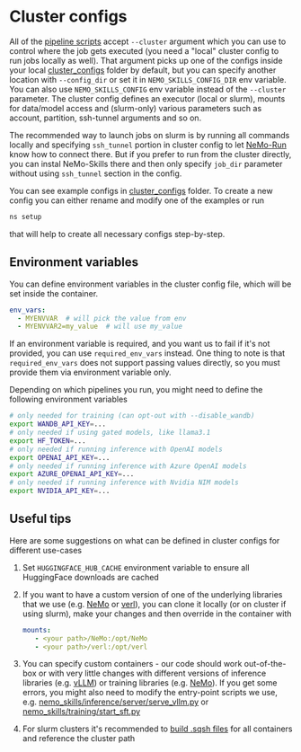 # Cluster configs

All of the [pipeline scripts](../pipelines/index.md) accept `--cluster` argument which you can use
to control where the job gets executed (you need a "local" cluster config to run jobs locally as well).
That argument picks up one of the configs inside your local
[cluster_configs](https://github.com/NVIDIA/NeMo-Skills/tree/main/cluster_configs)
folder by default, but you can specify another location with `--config_dir` or set it in `NEMO_SKILLS_CONFIG_DIR` env variable.
You can also use `NEMO_SKILLS_CONFIG` env variable instead of the `--cluster` parameter.
The cluster config defines an executor (local or slurm), mounts for data/model access and (slurm-only) various parameters
such as account, partition, ssh-tunnel arguments and so on.

The recommended way to launch jobs on slurm is by running all commands locally and specifying `ssh_tunnel` portion in cluster config
to let [NeMo-Run](https://github.com/NVIDIA/NeMo-Run) know how to connect there.
But if you prefer to run from the cluster directly, you can instal NeMo-Skills there
and then only specify `job_dir` parameter without using `ssh_tunnel` section in the config.

You can see example configs in [cluster_configs](https://github.com/NVIDIA/NeMo-Skills/tree/main/cluster_configs) folder.
To create a new config you can either rename and modify one of the examples or run

```bash
ns setup
```

that will help to create all necessary configs step-by-step.

## Environment variables

You can define environment variables in the cluster config file, which will be set inside the container.

```yaml
env_vars:
  - MYENVVAR  # will pick the value from env
  - MYENVVAR2=my_value  # will use my_value
```

If an environment variable is required, and you want us to fail if it's not provided,
you can use `required_env_vars` instead. One thing to note is that `required_env_vars` does not support
passing values directly, so you must provide them via environment variable only.


Depending on which pipelines you run, you might need to define the following environment variables

``` bash
# only needed for training (can opt-out with --disable_wandb)
export WANDB_API_KEY=...
# only needed if using gated models, like llama3.1
export HF_TOKEN=...
# only needed if running inference with OpenAI models
export OPENAI_API_KEY=...
# only needed if running inference with Azure OpenAI models
export AZURE_OPENAI_API_KEY=...
# only needed if running inference with Nvidia NIM models
export NVIDIA_API_KEY=...
```


## Useful tips

Here are some suggestions on what can be defined in cluster configs for different use-cases

1. Set `HUGGINGFACE_HUB_CACHE` environment variable to ensure all HuggingFace downloads are cached

2. If you want to have a custom version of one of the underlying libraries that we use
   (e.g. [NeMo](https://github.com/NVIDIA/NeMo) or [verl](https://github.com/volcengine/verl)),
   you can clone it locally (or on cluster if using slurm), make your changes and then override in the container with

      ```yaml
      mounts:
         - <your path>/NeMo:/opt/NeMo
         - <your path>/verl:/opt/verl
      ```

3. You can specify custom containers - our code should work out-of-the-box or with very little changes with different
   versions of inference libraries (e.g. [vLLM](https://github.com/vllm-project/vllm)) or training libraries
   (e.g. [NeMo](https://github.com/NVIDIA/NeMo)). If you get some errors, you might also need to modify the entry-point
   scripts we use, e.g.
   [nemo_skills/inference/server/serve_vllm.py](https://github.com/NVIDIA/NeMo-Skills/tree/main/nemo_skills/inference/server/serve_vllm.py)
   or [nemo_skills/training/start_sft.py](https://github.com/NVIDIA/NeMo-Skills/tree/main/nemo_skills/training/start_sft.py)

4. For slurm clusters it's recommended to [build .sqsh files](https://github.com/NVIDIA/enroot/blob/master/doc/cmd/import.md#example)
   for all containers and reference the cluster path
